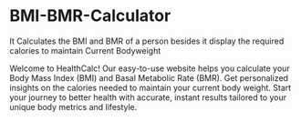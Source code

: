 # BMI-BMR-Calculator
It Calculates the BMI and BMR of a person besides it display the required calories  to maintain Current Bodyweight

Welcome to HealthCalc! Our easy-to-use website helps you calculate your Body Mass Index (BMI) and Basal Metabolic Rate (BMR). Get personalized insights on the calories needed to maintain your current body weight. Start your journey to better health with accurate, instant results tailored to your unique body metrics and lifestyle.
